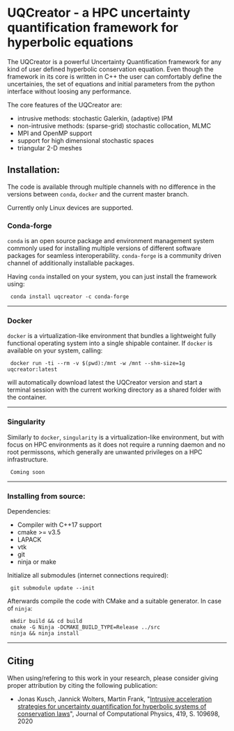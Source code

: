 # UQCreator - a HPC uncertainty quantification framework for hyperbolic equations

The UQCreator is a powerful Uncertainty Quantification framework for any kind of user defined hyperbolic conservation equation. Even though the framework in its core is written in C++ the user can comfortably define the uncertainies, the set of equations and initial parameters from the python interface without loosing any performance.

The core features of the UQCreator are:
- intrusive methods: stochastic Galerkin, (adaptive) IPM
- non-intrusive methods: (sparse-grid) stochastic collocation, MLMC
- MPI and OpenMP support
- support for high dimensional stochastic spaces
- triangular 2-D meshes


## Installation:
The code is available through multiple channels with no difference in the versions between `conda`, `docker` and the current master branch.

Currently only Linux devices are supported.

### Conda-forge
`conda` is an open source package and environment management system commonly used for installing multiple versions of different software packages for seamless interoperability. `conda-forge` is a community driven channel of additionally installable packages.

Having `conda` installed on your system, you can just install the framework using:

     conda install uqcreator -c conda-forge

---
### Docker
`docker` is a virtualization-like environment that bundles a lightweight fully functional operating system into a single shipable container.
If `docker` is available on your system, calling:

     docker run -ti --rm -v $(pwd):/mnt -w /mnt --shm-size=1g uqcreator:latest

will automatically download latest the UQCreator version and start a terminal session with the current working directory as a shared folder with the container.

---
### Singularity
Similarly to `docker`, `singularity` is a virtualization-like environment, but with focus on HPC environments as it does not require a running daemon and no root permissons, which generally are unwanted privileges on a HPC infrastructure.

     Coming soon

--- 
### Installing from source:
Dependencies:
- Compiler with C++17 support
- cmake >= v3.5
- LAPACK
- vtk 
- git
- ninja or make

Initialize all submodules (internet connections required):

     git submodule update --init

Afterwards compile the code with CMake and a suitable generator.
In case of `ninja`:

     mkdir build && cd build
     cmake -G Ninja -DCMAKE_BUILD_TYPE=Release ../src
     ninja && ninja install
---
## Citing
When using/refering to this work in your research, please consider giving proper attribution by citing the following publication:

- Jonas Kusch, Jannick Wolters, Martin Frank, "[Intrusive acceleration strategies for uncertainty quantification for hyperbolic systems of conservation laws](https://doi.org/10.1016/j.jcp.2020.109698)", Journal of Computational Physics, 419, S. 109698, 2020


